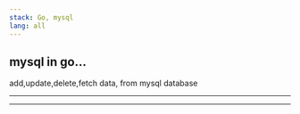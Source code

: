 ```yaml
---
stack: Go, mysql
lang: all
---
```


## mysql in go...
add,update,delete,fetch data, from mysql database

---
---